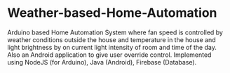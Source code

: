 # Weather-based-Home-Automation
Arduino based Home Automation System where fan speed is controlled by weather conditions outside the house and temperature in the house and light brightness by on current light intensity of room and time of the day. Also an Android application to give user override control. Implemented using NodeJS (for Arduino), Java (Android), Firebase (Database).
